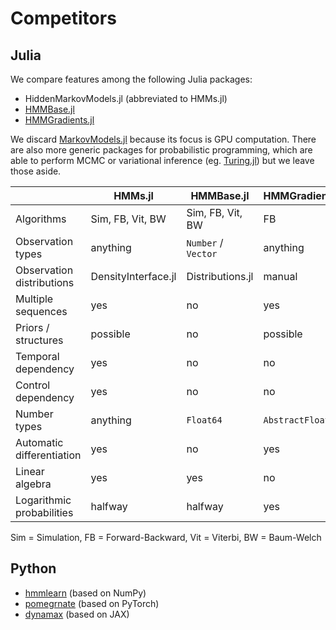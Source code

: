 # Competitors

## Julia

We compare features among the following Julia packages:

* HiddenMarkovModels.jl (abbreviated to HMMs.jl)
* [HMMBase.jl](https://github.com/maxmouchet/HMMBase.jl)
* [HMMGradients.jl](https://github.com/idiap/HMMGradients.jl)

We discard [MarkovModels.jl](https://github.com/FAST-ASR/MarkovModels.jl) because its focus is GPU computation.
There are also more generic packages for probabilistic programming, which are able to perform MCMC or variational inference (eg. [Turing.jl](https://github.com/TuringLang/Turing.jl)) but we leave those aside.

|                           | HMMs.jl             | HMMBase.jl          | HMMGradients.jl |
| ------------------------- | ------------------- | ------------------- | --------------- |
| Algorithms                | Sim, FB, Vit, BW    | Sim, FB, Vit, BW    | FB              |
| Observation types         | anything            | `Number` / `Vector` | anything        |
| Observation distributions | DensityInterface.jl | Distributions.jl    | manual          |
| Multiple sequences        | yes                 | no                  | yes             |
| Priors / structures       | possible            | no                  | possible        |
| Temporal dependency       | yes                 | no                  | no              |
| Control dependency        | yes                 | no                  | no              |
| Number types              | anything            | `Float64`           | `AbstractFloat` |
| Automatic differentiation | yes                 | no                  | yes             |
| Linear algebra            | yes                 | yes                 | no              |
| Logarithmic probabilities | halfway             | halfway             | yes             |

Sim = Simulation, FB = Forward-Backward, Vit = Viterbi, BW = Baum-Welch

## Python

* [hmmlearn](https://github.com/hmmlearn/hmmlearn) (based on NumPy)
* [pomegrnate](https://github.com/jmschrei/pomegranate) (based on PyTorch)
* [dynamax](https://github.com/probml/dynamax) (based on JAX)